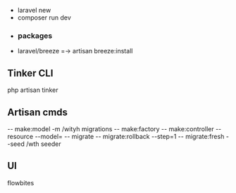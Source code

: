
- laravel new <appName>
- composer run dev
- ### packages
- laravel/breeze =-> artisan breeze:install

## Tinker CLI
php artisan tinker

## Artisan cmds
-- make:model <name> -m /wityh migrations
-- make:factory <name> 
-- make:controller <name>  --resource --model=<modelName>
-- migrate
-- migrate:rollback --step=1
-- migrate:fresh --seed /wth seeder


## UI 
flowbites
